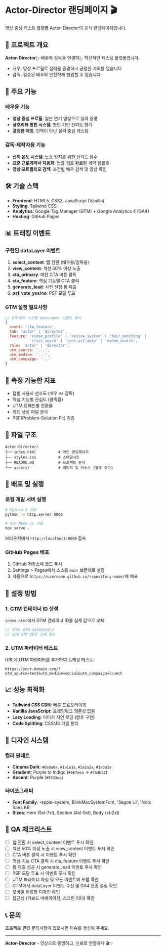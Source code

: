 # Actor-Director 랜딩페이지 🎬

영상 중심 캐스팅 플랫폼 Actor-Director의 공식 랜딩페이지입니다.

## 📖 프로젝트 개요

**Actor-Director**는 배우와 감독을 연결하는 혁신적인 캐스팅 플랫폼입니다.
- 배우: 영상 프로필로 실력을 증명하고 공정한 기회를 얻습니다
- 감독: 검증된 배우와 안전하게 협업할 수 있습니다

## 🚀 주요 기능

### 배우용 기능
- **영상 중심 프로필**: 짧은 연기 영상으로 실력 증명
- **상호리뷰 평판 시스템**: 협업 기반 신뢰도 평가
- **공정한 매칭**: 인맥이 아닌 실력 중심 캐스팅

### 감독·제작자용 기능
- **신뢰 온도 시스템**: 노쇼 방지를 위한 신뢰도 점수
- **표준 근로계약서 자동화**: 법률 검토 완료된 계약 템플릿
- **영상 포트폴리오 검색**: 조건별 배우 검색 및 영상 확인

## 🛠 기술 스택

- **Frontend**: HTML5, CSS3, JavaScript (Vanilla)
- **Styling**: Tailwind CSS
- **Analytics**: Google Tag Manager (GTM) + Google Analytics 4 (GA4)
- **Hosting**: GitHub Pages

## 📊 트래킹 이벤트

### 구현된 dataLayer 이벤트
1. **select_content**: 탭 전환 (배우용/감독용)
2. **view_content**: 섹션 50% 이상 노출
3. **cta_primary**: 메인 CTA 버튼 클릭
4. **cta_feature**: 핵심 기능별 CTA 클릭
5. **generate_lead**: 사전 신청 폼 제출
6. **psf_vote_yes/no**: PSF 모달 투표

### GTM 설정 필요사항
```javascript
// GTM에서 수신할 dataLayer 이벤트 예시
{
  event: 'cta_feature',
  tab: 'actor' | 'director',
  feature: 'video_profile' | 'review_system' | 'fair_matching' | 
           'trust_score' | 'contract_auto' | 'video_search',
  role: 'actor' | 'director',
  utm_source: '...',
  utm_medium: '...',
  utm_campaign: '...'
}
```

## 🎯 측정 가능한 지표

- 탭별 사용자 선호도 (배우 vs 감독)
- 핵심 기능별 관심도 (클릭률)
- UTM 캠페인별 전환율
- 리드 생성 퍼널 분석
- PSF(Problem-Solution Fit) 검증

## 📁 파일 구조

```
Actor-Director/
├── index.html          # 메인 랜딩페이지
├── styles.css          # 스타일시트
├── README.md           # 프로젝트 문서
└── assets/             # 이미지 및 리소스 (향후 추가)
```

## 🚀 배포 및 실행

### 로컬 개발 서버 실행
```bash
# Python 3 사용
python -m http.server 8000

# 또는 Node.js 사용
npx serve .
```

브라우저에서 `http://localhost:8000` 접속

### GitHub Pages 배포
1. GitHub 저장소에 코드 푸시
2. Settings > Pages에서 소스를 `main` 브랜치로 설정
3. 자동으로 `https://username.github.io/repository-name/`에 배포

## 🔧 설정 방법

### 1. GTM 컨테이너 ID 설정
`index.html`에서 GTM 컨테이너 ID를 실제 값으로 교체:
```javascript
// 현재: GTM-S4302VXZLJ
// 실제 GTM ID로 교체 필요
```

### 2. UTM 파라미터 테스트
URL에 UTM 파라미터를 추가하여 트래킹 테스트:
```
https://your-domain.com/?utm_source=test&utm_medium=social&utm_campaign=launch
```

## 📈 성능 최적화

- **Tailwind CSS CDN**: 빠른 프로토타이핑
- **Vanilla JavaScript**: 프레임워크 의존성 없음
- **Lazy Loading**: 이미지 지연 로딩 (향후 구현)
- **Code Splitting**: CSS/JS 파일 분리

## 🎨 디자인 시스템

### 컬러 팔레트
- **Cinema Dark**: `#0a0a0a`, `#1a1a1a`, `#2a2a2a`, `#3a3a3a`
- **Gradient**: Purple to Indigo (`#667eea` → `#764ba2`)
- **Accent**: Purple (`#9333ea`)

### 타이포그래피
- **Font Family**: -apple-system, BlinkMacSystemFont, 'Segoe UI', 'Noto Sans KR'
- **Sizes**: Hero (5xl-7xl), Section (4xl-5xl), Body (xl-2xl)

## 🧪 QA 체크리스트

- [ ] 탭 전환 시 select_content 이벤트 푸시 확인
- [ ] 섹션 50% 이상 노출 시 view_content 이벤트 푸시 확인
- [ ] CTA 버튼 클릭 시 이벤트 푸시 확인
- [ ] 핵심 기능 CTA 클릭 시 cta_feature 이벤트 푸시 확인
- [ ] 폼 제출 성공 시 generate_lead 이벤트 푸시 확인
- [ ] PSF 모달 투표 시 이벤트 푸시 확인
- [ ] UTM 파라미터 파싱 및 모든 이벤트에 포함 확인
- [ ] GTM에서 dataLayer 이벤트 수신 및 GA4 전송 설정 확인
- [ ] 모바일 반응형 디자인 확인
- [ ] 접근성 (키보드 네비게이션, 스크린 리더) 확인

## 📞 문의

프로젝트 관련 문의사항이 있으시면 이슈를 생성해 주세요.

---

**Actor-Director** - 영상으로 증명하고, 신뢰로 연결하다 🎬✨
